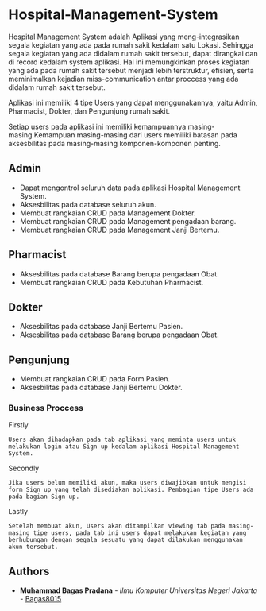 # Hospital-Management-System

Hospital Management System adalah Aplikasi yang meng-integrasikan segala kegiatan yang ada pada rumah sakit kedalam satu Lokasi. Sehingga segala kegiatan yang ada didalam rumah sakit tersebut, dapat dirangkai dan di record kedalam system aplikasi. Hal ini memungkinkan proses kegiatan yang ada pada rumah sakit tersebut menjadi lebih terstruktur, efisien, serta meminimalkan kejadian miss-communication antar proccess yang ada didalam rumah sakit tersebut.

Aplikasi ini memiliki 4 tipe Users yang dapat menggunakannya, yaitu Admin, Pharmacist, Dokter, dan Pengunjung rumah sakit.

Setiap users pada aplikasi ini memiliki kemampuannya masing-masing.Kemampuan masing-masing dari users memiliki batasan pada aksesbilitas pada masing-masing komponen-komponen penting. 

## Admin

* Dapat mengontrol seluruh data pada aplikasi Hospital Management System.
* Aksesbilitas pada database seluruh akun.
* Membuat rangkaian CRUD pada Management Dokter.
* Membuat rangkaian CRUD pada Management pengadaan barang.
* Membuat rangkaian CRUD pada Management Janji Bertemu.

## Pharmacist

* Aksesbilitas pada database Barang berupa pengadaan Obat.
* Membuat rangkaian CRUD pada Kebutuhan Pharmacist.

## Dokter

* Aksesbilitas pada database Janji Bertemu Pasien.
* Aksesbilitas pada database Barang berupa pengadaan Obat.

## Pengunjung

* Membuat rangkaian CRUD pada Form Pasien.
* Aksesbilitas pada database Janji Bertemu Dokter.

### Business Proccess

Firstly

```
Users akan dihadapkan pada tab aplikasi yang meminta users untuk melakukan login atau Sign up kedalam aplikasi Hospital Management System.
```

Secondly

```
Jika users belum memiliki akun, maka users diwajibkan untuk mengisi form Sign up yang telah disediakan aplikasi. Pembagian tipe Users ada pada bagian Sign up.
```

Lastly

```
Setelah membuat akun, Users akan ditampilkan viewing tab pada masing-masing tipe users, pada tab ini users dapat melakukan kegiatan yang berhubungan dengan segala sesuatu yang dapat dilakukan menggunakan akun tersebut.
```


## Authors

* **Muhammad Bagas Pradana** - *Ilmu Komputer Universitas Negeri Jakarta* - [Bagas8015](https://github.com/Bagas8015)

